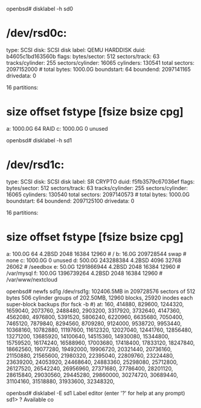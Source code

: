 

openbsd# disklabel -h sd0
# /dev/rsd0c:
type: SCSI
disk: SCSI disk
label: QEMU HARDDISK
duid: b4605c1bd163560b
flags:
bytes/sector: 512
sectors/track: 63
tracks/cylinder: 255
sectors/cylinder: 16065
cylinders: 130541
total sectors: 2097152000 # total bytes: 1000.0G
boundstart: 64
boundend: 2097141165
drivedata: 0

16 partitions:
#                size           offset  fstype [fsize bsize   cpg]
  a:          1000.0G               64    RAID
  c:          1000.0G                0  unused

openbsd# disklabel -h sd1
# /dev/rsd1c:
type: SCSI
disk: SCSI disk
label: SR CRYPTO
duid: f5fb3579c67036ef
flags:
bytes/sector: 512
sectors/track: 63
tracks/cylinder: 255
sectors/cylinder: 16065
cylinders: 130540
total sectors: 2097140573 # total bytes: 1000.0G
boundstart: 64
boundend: 2097125100
drivedata: 0

16 partitions:
#                size           offset  fstype [fsize bsize   cpg]
  a:           100.0G               64  4.2BSD   2048 16384 12960 # /
  b:            16.0G        209728544    swap                    # none
  c:          1000.0G                0  unused
  d:           500.0G        243288384  4.2BSD   4096 32768 26062 # /seedbox
  e:            50.0G       1291866944  4.2BSD   2048 16384 12960 # /var/mysql
  f:           100.0G       1396739264  4.2BSD   2048 16384 12960 # /var/www/nextcloud

  openbsd# newfs sd1g
/dev/rsd1g: 102406.5MB in 209728576 sectors of 512 bytes
506 cylinder groups of 202.50MB, 12960 blocks, 25920 inodes each
super-block backups (for fsck -b #) at:
 160, 414880, 829600, 1244320, 1659040, 2073760, 2488480, 2903200, 3317920, 3732640, 4147360, 4562080, 4976800, 5391520, 5806240, 6220960, 6635680, 7050400,
 7465120, 7879840, 8294560, 8709280, 9124000, 9538720, 9953440, 10368160, 10782880, 11197600, 11612320, 12027040, 12441760, 12856480, 13271200, 13685920,
 14100640, 14515360, 14930080, 15344800, 15759520, 16174240, 16588960, 17003680, 17418400, 17833120, 18247840, 18662560, 19077280, 19492000, 19906720,
 20321440, 20736160, 21150880, 21565600, 21980320, 22395040, 22809760, 23224480, 23639200, 24053920, 24468640, 24883360, 25298080, 25712800, 26127520,
 26542240, 26956960, 27371680, 27786400, 28201120, 28615840, 29030560, 29445280, 29860000, 30274720, 30689440, 31104160, 31518880, 31933600, 32348320,

openbsd# disklabel -E sd1
Label editor (enter '?' for help at any prompt)
sd1> ?
Available co
